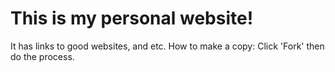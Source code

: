 # This is my personal website!
It has links to good websites, and etc. How to make a copy: Click 'Fork' then do the process.
